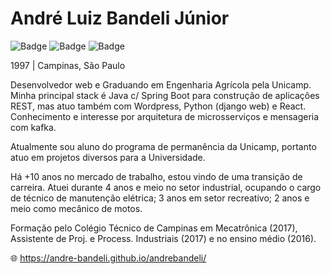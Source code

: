 # André Luiz Bandeli Júnior

![Badge](https://img.shields.io/badge/Spring-6DB33F?style=for-the-badge&logo=spring&logoColor=white)
![Badge](https://img.shields.io/badge/MySQL-00000F?style=for-the-badge&logo=mysql&logoColor=white)
![Badge](https://img.shields.io/badge/React-20232A?style=for-the-badge&logo=react&logoColor=61DAFB)

1997 | Campinas, São Paulo

Desenvolvedor web e Graduando em Engenharia Agrícola pela Unicamp. Minha principal stack é Java c/ Spring Boot para construção de aplicações REST, mas atuo também com Wordpress, Python (django web) e React. Conhecimento e interesse por arquitetura de microsserviços e mensageria com kafka.

Atualmente sou aluno do programa de permanência da Unicamp, portanto atuo em projetos diversos para a Universidade.

Há +10 anos no mercado de trabalho, estou vindo de uma transição de carreira. Atuei durante 4 anos e meio no setor industrial, ocupando o cargo de técnico de manutenção elétrica; 3 anos em setor recreativo; 2 anos e meio como mecânico de motos.

Formação pelo Colégio Técnico de Campinas em Mecatrônica (2017), Assistente de Proj. e Process. Industriais (2017) e no ensino médio (2016).

🌐 https://andre-bandeli.github.io/andrebandeli/
